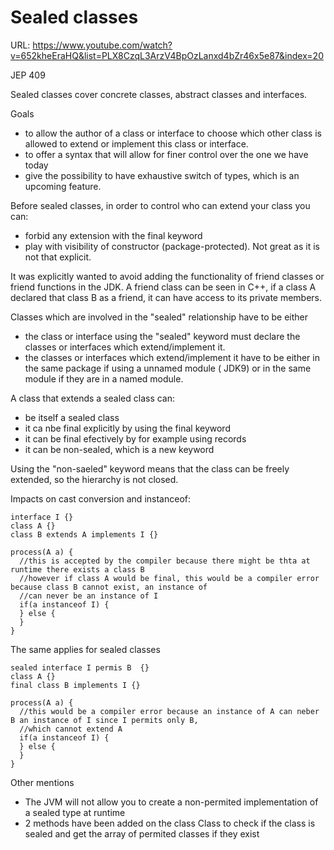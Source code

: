 # Sealed classes

URL: https://www.youtube.com/watch?v=652kheEraHQ&list=PLX8CzqL3ArzV4BpOzLanxd4bZr46x5e87&index=20

JEP 409

Sealed classes cover concrete classes, abstract classes and interfaces.

Goals

* to allow the author of a class or interface to choose which other class is allowed to extend or implement this class
  or interface.
* to offer a syntax that will allow for finer control over the one we have today
* give the possibility to have exhaustive switch of types, which is an upcoming feature.

Before sealed classes, in order to control who can extend your class you can:

* forbid any extension with the final keyword
* play with visibility of constructor (package-protected). Not great as it is not that explicit.

It was explicitly wanted to avoid adding the functionality of friend classes or friend functions in the JDK. A friend
class can be seen in C++, if a class A declared that class B as a friend, it can have access to its private members.

Classes which are involved in the "sealed" relationship have to be either

* the class or interface using the "sealed" keyword must declare the classes or interfaces which extend/implement it.
* the classes or interfaces which extend/implement it have to be either in the same package if using a unnamed module (
  JDK9) or in the same module if they are in a named module.

A class that extends a sealed class can:

* be itself a sealed class
* it ca nbe final explicitly by using the final keyword
* it can be final efectively by for example using records
* it can be non-sealed, which is a new keyword

Using the "non-saeled" keyword means that the class can be freely extended, so the hierarchy is not closed.

Impacts on cast conversion and instanceof:

    interface I {}
    class A {}
    class B extends A implements I {}

    process(A a) {
      //this is accepted by the compiler because there might be thta at runtime there exists a class B
      //however if class A would be final, this would be a compiler error because class B cannot exist, an instance of 
      //can never be an instance of I
      if(a instanceof I) {
      } else {
      }
    }

The same applies for sealed classes

    sealed interface I permis B  {}
    class A {}
    final class B implements I {}

    process(A a) {
      //this would be a compiler error because an instance of A can neber B an instance of I since I permits only B, 
      //which cannot extend A
      if(a instanceof I) {
      } else {
      }
    }

Other mentions

* The JVM will not allow you to create a non-permited implementation of a sealed type at runtime
* 2 methods have been added on the class Class to check if the class is sealed and get the array of permited classes if
  they exist
    